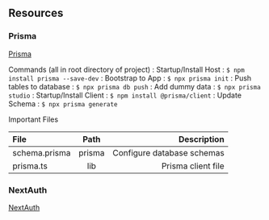 
## Resources

### Prisma

[Prisma](https://vercel.com/guides/nextjs-prisma-postgres)

Commands (all in root directory of project)
: Startup/Install Host
: ``$ npm install prisma --save-dev``
: Bootstrap to App
: ``$ npx prisma init``
: Push tables to database
: ``$ npx prisma db push``
: Add dummy data
: ``$ npx prisma studio``
: Startup/Install Client
: ``$ npm install @prisma/client``
: Update Schema
: ``$ npx prisma generate``

Important Files

| File          |  Path  |                Description |
|:--------------|:------:|---------------------------:|
| schema.prisma | prisma | Configure database schemas |
| prisma.ts     |  lib   |         Prisma client file |


### NextAuth

[NextAuth](https://next-auth.js.org/getting-started/example)

